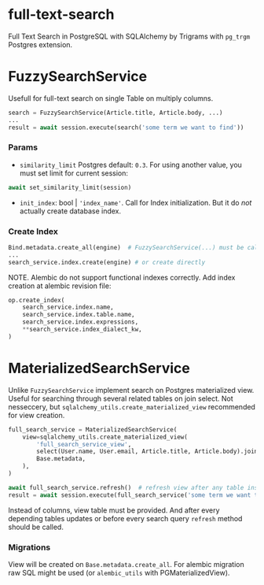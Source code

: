 # full-text-search
Full Text Search in PostgreSQL with SQLAlchemy by Trigrams with `pg_trgm` Postgres extension.

# FuzzySearchService
Usefull for full-text search on single Table on multiply columns.

```python
search = FuzzySearchService(Article.title, Article.body, ...)
...
result = await session.execute(search('some term we want to find'))
```

### Params

* `similarity_limit`
    Postgres default: `0.3`. For using another value, you must set limit for current session:

```python
await set_similarity_limit(session)
```

* `init_index`: bool | `'index_name'`.
    Call for Index initialization. But it do *not* actually create database index.

### Create Index

```python
Bind.metadata.create_all(engine)  # FuzzySearchService(...) must be called in global context in that case
...
search_service.index.create(engine) # or create directly
```

NOTE. Alembic do not support functional indexes correctly. Add index creation at alembic revision file:

```python
op.create_index(
    search_service.index.name,
    search_service.index.table.name,
    search_service.index.expressions,
    **search_service.index_dialect_kw,
)
```

# MaterializedSearchService
Unlike `FuzzySearchService` implement search on Postgres materialized view. Useful for searching through several related tables on join select. Not nesseccery, but `sqlalchemy_utils.create_materialized_view` recommended for view creation.

```python
full_search_service = MaterializedSearchService(
    view=sqlalchemy_utils.create_materialized_view(
        'full_search_service_view',
        select(User.name, User.email, Article.title, Article.body).join(Article, isouter=True)
        Base.metadata,
    ),
)

await full_search_service.refresh()  # refresh view after any table inserts \ updates
result = await session.execute(full_search_service('some term we want to find'))
```

Instead of columns, view table must be provided. And after every depending tables updates or before every search
query `refresh` method should be called.

### Migrations
View will be created on `Base.metadata.create_all`.
For alembic migration raw SQL might be used (or `alembic_utils` with PGMaterializedView).
